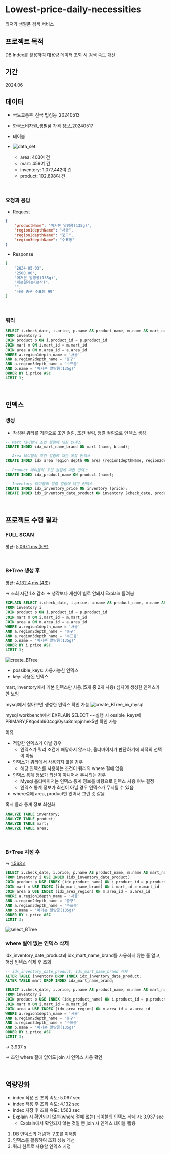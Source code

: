 
# Lowest-price-daily-necessities
최저가 생필품 검색 서비스

## 프로젝트 목적
DB Index를 활용하여 대용량 데이터 조회 시 검색 속도 개선

## 기간
2024.06

## 데이터
- 국토교통부_전국 법정동_20240513
- 한국소비자원_생필품 가격 정보_20240517

- 테이블
- ![data_set](https://github.com/Painterrr/Lowest-price-daily-necessities-search-service/assets/98957340/ab812de4-d1b1-4099-ad2a-f9ff5275da27)
	- area: 403여 건
	- mart: 459여 건
	- inventory: 1,077,442여 건
	- product: 102,898여 건

<br>


### 요청과 응답
- Request
```json
{
	"productName": "머거본 알땅콩(135g)",
	"region1depthName": "서울",
	"region2depthName": "중구",
	"region3depthName": "수표동"
}
```

- Response
```json
[
	"2024-05-03",
	"2500.00",
	"머거본 알땅콩(135g)",
	"세븐일레븐(본사)",
	"",
	"서울 중구 수표동 99"
]
```

<br>

### 쿼리

```sql
SELECT i.check_date, i.price, p.name AS product_name, m.name AS mart_name, m.brand AS mart_brand, a.full_addr
FROM inventory i 
JOIN product p ON i.product_id = p.product_id
JOIN mart m ON i.mart_id = m.mart_id
JOIN area a ON m.area_id = a.area_id
WHERE a.region1depth_name = '서울'
AND a.region2depth_name = '중구'
AND a.region3depth_name = '수표동'
AND p.name = '머거본 알땅콩(135g)'
ORDER BY i.price ASC
LIMIT 3;
```

<br>


## 인덱스

### 생성
- 작성된 쿼리를 기준으로 조인 컬럼, 조건 컬럼, 정렬 컬럼으로 인덱스 생성
    
```sql
-- Mart 테이블의 조인 컬럼에 대한 인덱스
CREATE INDEX idx_mart_name_brand ON mart (name, brand);

-- Area 테이블의 조건 컬럼에 대한 복합 인덱스
CREATE INDEX idx_area_region_depth ON area (region1depthName, region2depthName, region3depthName);

-- Product 테이블의 조건 컬럼에 대한 인덱스
CREATE INDEX idx_product_name ON product (name);

-- Inventory 테이블의 정렬 컬럼에 대한 인덱스
CREATE INDEX idx_inventory_price ON inventory (price);
CREATE INDEX idx_inventory_date_product ON inventory (check_date, product_id);
```

<br>


## 프로젝트 수행 결과
  
### FULL SCAN
평균: <u>5,067.1 ms (5초)</u>

<br>


### B+Tree 생성 후
평균: <u>4,132.4 ms (4초)</u>
  
→ 조회 시간 1초 감소
→ 생각보다 개선이 별로 안돼서 Explain 돌려봄

```sql
EXPLAIN SELECT i.check_date, i.price, p.name AS product_name, m.name AS mart_name, m.brand AS mart_brand, a.full_addr
FROM inventory i
JOIN product p ON i.product_id = p.product_id
JOIN mart m ON i.mart_id = m.mart_id
JOIN area a ON m.area_id = a.area_id
WHERE a.region1depth_name = '서울'
AND a.region2depth_name = '중구'
AND a.region3depth_name = '수표동'
AND p.name = '머거본 알땅콩(135g)'
ORDER BY i.price ASC
LIMIT 3;
```

![create_BTree](https://github.com/Painterrr/Lowest-price-daily-necessities-search-service/assets/98957340/2ee8146b-f87c-44ef-8528-cf4e9931bcf2)
- possible_keys: 사용가능한 인덱스
- key: 사용된 인덱스
  
mart, inventory에서 기본 인덱스만 사용.(5개 중 2개 사용)
심지어 생성한 인덱스가 안 보임


mysql에서 찾아보면 생성한 인덱스 확인 가능
![create_BTree_in_mysql](https://github.com/Painterrr/Lowest-price-daily-necessities-search-service/assets/98957340/e59366e3-dcaa-474a-90e1-0f9546427817)
  
mysql workbench에서 EXPLAIN SELECT ~~실행 시 ossible_keys에 PRIMARY,FKqo4nl604cgi0ysa8nmpjnhek5만 확인 가능
  
이유
- 적합한 인덱스가 아닐 경우
    - 인덱스가 쿼리 조건에 해당하지 않거나, 옵티마이저가 판단하기에 최적의 선택이 아님
- 인덱스가 쿼리에서 사용되지 않을 경우
    - 해당 인덱스를 사용하는 조건이 쿼리의 where 절에 없음
- 인덱스 통계 정보가 최신이 아니어서 무시되는 경우
    - Mysql 옵티마이저는 인덱스 통계 정보를 바탕으로 인덱스 사용 여부 결정
    - 인덱스 통계 정보가 최신이 아닐 경우 인덱스가 무시될 수 있음
- where절에 area, product만 있어서 그런 것 같음
  
혹시 몰라 통계 정보 최신화
```sql
ANALYZE TABLE inventory;
ANALYZE TABLE product;
ANALYZE TABLE mart;
ANALYZE TABLE area;
```

<br>


### B+Tree 지정 후
→ <u>1.563 s</u>
```sql
SELECT i.check_date, i.price, p.name AS product_name, m.name AS mart_name, m.brand AS mart_brand, a.full_addr
FROM inventory i USE INDEX (idx_inventory_date_product)
JOIN product p USE INDEX (idx_product_name) ON i.product_id = p.product_id
JOIN mart m USE INDEX (idx_mart_name_brand) ON i.mart_id = m.mart_id
JOIN area a USE INDEX (idx_area_region) ON m.area_id = a.area_id
WHERE a.region1depth_name = '서울'
AND a.region2depth_name = '중구'
AND a.region3depth_name = '수표동'
AND p.name = '머거본 알땅콩(135g)'
ORDER BY i.price ASC
LIMIT 3;
```
![select_BTree](https://github.com/Painterrr/Lowest-price-daily-necessities-search-service/assets/98957340/18ea5699-5820-49be-adf1-94db176e8bd6)

  
### where 절에 없는 인덱스 삭제
idx_inventory_date_product과 idx_mart_name_brand를 사용하지 않는 줄 알고,  
해당 인덱스 삭제 후 조회

```sql
-- idx_inventory_date_product, idx_mart_name_brand 삭제
ALTER TABLE inventory DROP INDEX idx_inventory_date_product;
ALTER TABLE mart DROP INDEX idx_mart_name_brand;
```

```sql
SELECT i.check_date, i.price, p.name AS product_name, m.name AS mart_name, m.brand AS mart_brand, a.full_addr
FROM inventory i
JOIN product p USE INDEX (idx_product_name) ON i.product_id = p.product_id
JOIN mart m ON i.mart_id = m.mart_id
JOIN area a USE INDEX (idx_area_region) ON m.area_id = a.area_id 
WHERE a.region1depth_name = '서울'
AND a.region2depth_name = '중구'
AND a.region3depth_name = '수표동'
AND p.name = '머거본 알땅콩(135g)'
ORDER BY i.price ASC
LIMIT 3;
```

→ 3.937 s
  
⇒ 조인 where 절에 없어도 join 시 인덱스 사용 확인

<br>

## 역량강화
- index 적용 전 조회 속도: 5.067 sec
- index 적용 후 조회 속도: 4.132 sec
- index 지정 후 조회 속도: 1.563 sec
- Explain 시 확인되지 않는(where 절에 없는) 테이블의 인덱스 삭제 시: 3.937 sec
  - Explain에서 확인되지 않는 것일 뿐 join 시 인덱스 테이블 활용

1. DB 인덱스의 개념과 구조를 이해함
2. 인덱스를 활용하여 조회 성능 개선
3. 쿼리 힌트로 사용할 인덱스 지정
